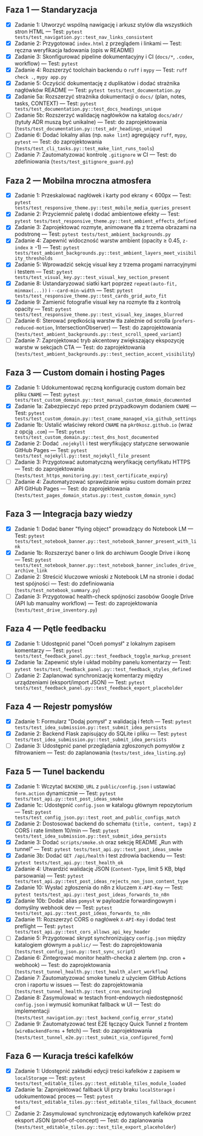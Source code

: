 ## Faza 1 — Standaryzacja
- [x] Zadanie 1: Utworzyć wspólną nawigację i arkusz stylów dla wszystkich stron HTML — Test: `pytest tests/test_navigation.py::test_nav_links_consistent`
- [x] Zadanie 2: Przygotować `index.html` z przeglądem i linkami — Test: ręczna weryfikacja ładowania (opis w README)
- [x] Zadanie 3: Skonfigurować pipeline dokumentacyjny i CI (`docs/*`, `.codex`, workflow) — Test: `pytest`
- [x] Zadanie 4: Rozszerzyć toolchain backendu o `ruff` i `mypy` — Test: `ruff check .`, `mypy app.py`
- [x] Zadanie 5: Oczyścić dokumentację z duplikatów i dodać strażnika nagłówków README — Test: `pytest tests/test_documentation.py`
- [x] Zadanie 5a: Rozszerzyć strażnika dokumentacji o `docs/` (plan, notes, tasks, CONTEXT) — Test: `pytest tests/test_documentation.py::test_docs_headings_unique`
- [ ] Zadanie 5b: Rozszerzyć walidację nagłówków na katalog `docs/adr/` (tytuły ADR muszą być unikalne) — Test: do zaprojektowania (`tests/test_documentation.py::test_adr_headings_unique`)
- [ ] Zadanie 6: Dodać lokalny alias (np. `make lint`) agregujący `ruff`, `mypy`, `pytest` — Test: do zaprojektowania (`tests/test_cli_tasks.py::test_make_lint_runs_tools`)
- [ ] Zadanie 7: Zautomatyzować kontrolę `.gitignore` w CI — Test: do zdefiniowania (`tests/test_gitignore_guard.py`)

## Faza 2 — Mobilna mroczna atmosfera
- [x] Zadanie 1: Przeskalować nagłówek i karty pod ekrany < 600px — Test: `pytest tests/test_responsive_theme.py::test_mobile_media_queries_present`
- [x] Zadanie 2: Przyciemnić paletę i dodać ambientowe efekty — Test: `pytest tests/test_responsive_theme.py::test_ambient_effects_defined`
- [x] Zadanie 3: Zaprojektować rozmyte, animowane tła z trzema obrazami na podstronę — Test: `pytest tests/test_ambient_backgrounds.py`
- [x] Zadanie 4: Zapewnić widoczność warstw ambient (opacity ≥ 0.45, `z-index` ≥ -1) — Test: `pytest tests/test_ambient_backgrounds.py::test_ambient_layers_meet_visibility_thresholds`
- [x] Zadanie 5: Wprowadzić sekcję visual key z trzema progami narracyjnymi i testem — Test: `pytest tests/test_visual_key.py::test_visual_key_section_present`
- [x] Zadanie 8: Ustandaryzować siatki kart poprzez `repeat(auto-fit, minmax(...))` i `--card-min-width` — Test: `pytest tests/test_responsive_theme.py::test_cards_grid_auto_fit`
- [x] Zadanie 9: Zamienić fotografie visual key na rozmyte tła z kontrolą opacity — Test: `pytest tests/test_responsive_theme.py::test_visual_key_images_blurred`
- [ ] Zadanie 6: Sterować prędkością warstw tła zależnie od scrolla (`prefers-reduced-motion`, IntersectionObserver) — Test: do zaprojektowania (`tests/test_ambient_backgrounds.py::test_scroll_speed_variant`)
- [ ] Zadanie 7: Zaprojektować tryb akcentowy zwiększający ekspozycję warstw w sekcjach CTA — Test: do zaprojektowania (`tests/test_ambient_backgrounds.py::test_section_accent_visibility`)

## Faza 3 — Custom domain i hosting Pages
- [x] Zadanie 1: Udokumentować ręczną konfigurację custom domain bez pliku `CNAME` — Test: `pytest tests/test_custom_domain.py::test_manual_custom_domain_documented`
- [x] Zadanie 1a: Zabezpieczyć repo przed przypadkowym dodaniem `CNAME` — Test: `pytest tests/test_custom_domain.py::test_cname_managed_via_github_settings`
- [x] Zadanie 1b: Ustalić właściwy rekord `CNAME` na `pkr0kosz.github.io` (wraz z opcją `.com`) — Test: `pytest tests/test_custom_domain.py::test_dns_host_documented`
- [x] Zadanie 2: Dodać `.nojekyll` i test weryfikujący statyczne serwowanie GitHub Pages — Test: `pytest tests/test_nojekyll.py::test_nojekyll_file_present`
- [ ] Zadanie 3: Przygotować automatyczną weryfikację certyfikatu HTTPS — Test: do zaprojektowania (`tests/test_https_monitoring.py::test_certificate_expiry`)
- [ ] Zadanie 4: Zautomatyzować sprawdzanie wpisu custom domain przez API GitHub Pages — Test: do zaprojektowania (`tests/test_pages_domain_status.py::test_custom_domain_sync`)

## Faza 3 — Integracja bazy wiedzy
- [x] Zadanie 1: Dodać baner "flying object" prowadzący do Notebook LM — Test: `pytest tests/test_notebook_banner.py::test_notebook_banner_present_with_link`
- [x] Zadanie 1b: Rozszerzyć baner o link do archiwum Google Drive i ikonę — Test: `pytest tests/test_notebook_banner.py::test_notebook_banner_includes_drive_archive_link`
- [ ] Zadanie 2: Streścić kluczowe wnioski z Notebook LM na stronie i dodać test spójności — Test: do zdefiniowania (`tests/test_notebook_summary.py`)
- [ ] Zadanie 3: Przygotować health-check spójności zasobów Google Drive (API lub manualny workflow) — Test: do zaprojektowania (`tests/test_drive_inventory.py`)

## Faza 4 — Pętle feedbacku
- [x] Zadanie 1: Udostępnić panel "Oceń pomysł" z lokalnym zapisem komentarzy — Test: `pytest tests/test_feedback_panel.py::test_feedback_toggle_markup_present`
- [x] Zadanie 1a: Zapewnić style i układ mobilny panelu komentarzy — Test: `pytest tests/test_feedback_panel.py::test_feedback_styles_defined`
- [ ] Zadanie 2: Zaplanować synchronizację komentarzy między urządzeniami (eksport/import JSON) — Test: `pytest tests/test_feedback_panel.py::test_feedback_export_placeholder`

## Faza 4 — Rejestr pomysłów
- [x] Zadanie 1: Formularz "Dodaj pomysł" z walidacją i fetch — Test: `pytest tests/test_idea_submission.py::test_submit_idea_persists`
- [x] Zadanie 2: Backend Flask zapisujący do SQLite i pliku — Test: `pytest tests/test_idea_submission.py::test_submit_idea_persists`
- [ ] Zadanie 3: Udostępnić panel przeglądania zgłoszonych pomysłów z filtrowaniem — Test: do zaplanowania (`tests/test_idea_listing.py`)

## Faza 5 — Tunel backendu
- [x] Zadanie 1: Wczytać `BACKEND_URL` z `public/config.json` i ustawiać `form.action` dynamicznie — Test: `pytest tests/test_api.py::test_post_ideas_smoke`
- [x] Zadanie 1c: Udostępnić `config.json` w katalogu głównym repozytorium — Test: `pytest tests/test_config_json.py::test_root_and_public_configs_match`
- [x] Zadanie 2: Dostosować backend do schematu `{title, content, tags}` z CORS i rate limitem 10/min — Test: `pytest tests/test_idea_submission.py::test_submit_idea_persists`
- [x] Zadanie 3: Dodać `scripts/smoke.sh` oraz sekcję README „Run with tunnel” — Test: `pytest tests/test_api.py::test_post_ideas_smoke`
- [x] Zadanie 3b: Dodać `GET /api/health` i test zdrowia backendu — Test: `pytest tests/test_api.py::test_health_ok`
- [x] Zadanie 4: Utwardzić walidację JSON (`Content-Type`, limit 5 KB, błąd parsowania) — Test: `pytest tests/test_api.py::test_post_ideas_rejects_non_json_content_type`
- [x] Zadanie 10: Wysłać zgłoszenia do n8n z kluczem `X-API-Key` — Test: `pytest tests/test_api.py::test_post_ideas_forwards_to_n8n`
- [x] Zadanie 10b: Dodać alias `pomysł` w payloadzie forwardingowym i domyślny webhook dev — Test: `pytest tests/test_api.py::test_post_ideas_forwards_to_n8n`
- [x] Zadanie 11: Rozszerzyć CORS o nagłówek `X-API-Key` i dodać test preflight — Test: `pytest tests/test_api.py::test_cors_allows_api_key_header`
- [ ] Zadanie 5: Przygotować skrypt synchronizujący `config.json` między katalogiem głównym a `public/` — Test: do zaprojektowania (`tests/test_config_json.py::test_sync_script`)
- [ ] Zadanie 6: Zintegrować monitor health-checka z alertem (np. cron + webhook) — Test: do zaprojektowania (`tests/test_tunnel_health.py::test_health_alert_workflow`)
- [ ] Zadanie 7: Zautomatyzować smoke tunelu z użyciem GitHub Actions cron i raportu w issues — Test: do zaprojektowania (`tests/test_tunnel_health.py::test_cron_monitoring`)
- [ ] Zadanie 8: Zasymulować w testach front-endowych niedostępność `config.json` i wymusić komunikat fallback w UI — Test: do implementacji (`tests/test_navigation.py::test_backend_config_error_state`)
- [ ] Zadanie 9: Zautomatyzować test E2E łączący Quick Tunnel z frontem (`wireBackendForms` + fetch) — Test: do zaprojektowania (`tests/test_tunnel_e2e.py::test_submit_via_configured_form`)

## Faza 6 — Kuracja treści kafelków
- [x] Zadanie 1: Udostępnić zakładki edycji treści kafelków z zapisem w `localStorage` — Test: `pytest tests/test_editable_tiles.py::test_editable_tiles_module_loaded`
- [x] Zadanie 1a: Zaprojektować fallback UI przy braku `localStorage` i udokumentować proces — Test: `pytest tests/test_editable_tiles.py::test_editable_tiles_fallback_documented`
- [ ] Zadanie 2: Zasymulować synchronizację edytowanych kafelków przez eksport JSON (proof-of-concept) — Test: do zaplanowania (`tests/test_editable_tiles.py::test_tile_export_placeholder`)
